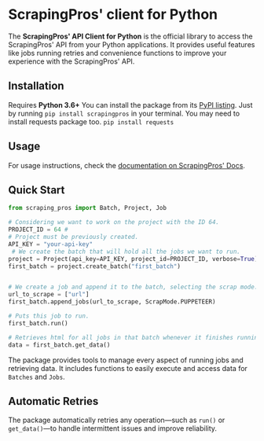 # **ScrapingPros' client for Python**

The **ScrapingPros' API Client for Python** is the official library to access the ScrapingPros' API from your Python applications. It provides useful features like jobs running retries and convenience functions to improve your experience with the ScrapingPros' API.


## **Installation**
Requires **Python 3.6+**
You can install the package from its [PyPI listing](https://test.pypi.org/project/scrapingpros/). Just by running `pip install scrapingpros` in your terminal. You may need to install requests package too. `pip install requests`

## **Usage**
For usage instructions, check the [documentation on ScrapingPros' Docs](https://console.sprosdata.com/docs).

## **Quick Start**
```python
from scraping_pros import Batch, Project, Job

# Considering we want to work on the project with the ID 64.
PROJECT_ID = 64 # 
# Project must be previously created.
API_KEY = "your-api-key"
 # We create the batch that will hold all the jobs we want to run.
project = Project(api_key=API_KEY, project_id=PROJECT_ID, verbose=True)
first_batch = project.create_batch("first_batch")


# We create a job and append it to the batch, selecting the scrap mode.
url_to_scrape = ["url"]
first_batch.append_jobs(url_to_scrape, ScrapMode.PUPPETEER)

# Puts this job to run.
first_batch.run()

# Retrieves html for all jobs in that batch whenever it finishes running.
data = first_batch.get_data()
```

The package provides tools to manage every aspect of running jobs and retrieving data. It includes functions to easily execute and access data for `Batches` and `Jobs`.

## Automatic Retries
The package automatically retries any operation—such as `run()` or `get_data()`—to handle intermittent issues and improve reliability.

